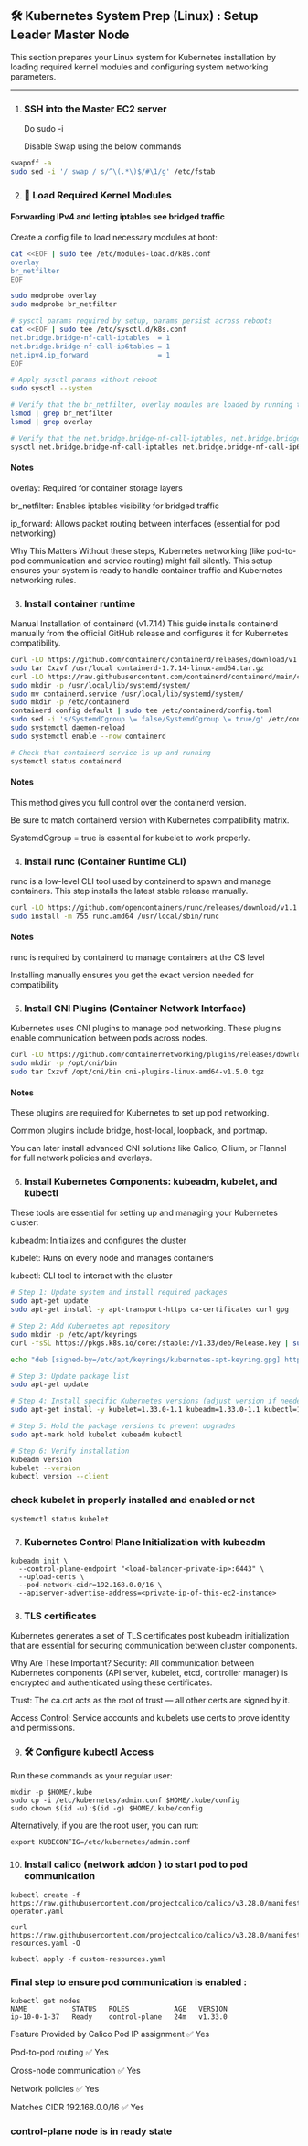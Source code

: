 ## 🛠️ Kubernetes System Prep (Linux) : Setup Leader Master Node

This section prepares your Linux system for Kubernetes installation by loading required kernel modules and configuring system networking parameters.

---
1. ###  SSH into the Master EC2 server
   Do sudo -i 

   Disable Swap using the below commands

  ```bash
  swapoff -a
  sudo sed -i '/ swap / s/^\(.*\)$/#\1/g' /etc/fstab
   ```

2. ### 🔧 Load Required Kernel Modules

  #### Forwarding IPv4 and letting iptables see bridged traffic
Create a config file to load necessary modules at boot:

```bash
cat <<EOF | sudo tee /etc/modules-load.d/k8s.conf
overlay
br_netfilter
EOF

sudo modprobe overlay
sudo modprobe br_netfilter

# sysctl params required by setup, params persist across reboots
cat <<EOF | sudo tee /etc/sysctl.d/k8s.conf
net.bridge.bridge-nf-call-iptables  = 1
net.bridge.bridge-nf-call-ip6tables = 1
net.ipv4.ip_forward                 = 1
EOF

# Apply sysctl params without reboot
sudo sysctl --system

# Verify that the br_netfilter, overlay modules are loaded by running the following commands:
lsmod | grep br_netfilter
lsmod | grep overlay

# Verify that the net.bridge.bridge-nf-call-iptables, net.bridge.bridge-nf-call-ip6tables, and net.ipv4.ip_forward system variables are set to 1 in your sysctl config by running the following command:
sysctl net.bridge.bridge-nf-call-iptables net.bridge.bridge-nf-call-ip6tables net.ipv4.ip_forward

```
#### Notes
overlay: Required for container storage layers

br_netfilter: Enables iptables visibility for bridged traffic

ip_forward: Allows packet routing between interfaces (essential for pod networking)

Why This Matters
Without these steps, Kubernetes networking (like pod-to-pod communication and service routing) might fail silently. This setup ensures your system is ready to handle container traffic and Kubernetes networking rules.

3. ### Install container runtime
Manual Installation of containerd (v1.7.14)
This guide installs containerd manually from the official GitHub release and configures it for Kubernetes compatibility.

```bash
curl -LO https://github.com/containerd/containerd/releases/download/v1.7.14/containerd-1.7.14-linux-amd64.tar.gz
sudo tar Cxzvf /usr/local containerd-1.7.14-linux-amd64.tar.gz
curl -LO https://raw.githubusercontent.com/containerd/containerd/main/containerd.service
sudo mkdir -p /usr/local/lib/systemd/system/
sudo mv containerd.service /usr/local/lib/systemd/system/
sudo mkdir -p /etc/containerd
containerd config default | sudo tee /etc/containerd/config.toml
sudo sed -i 's/SystemdCgroup \= false/SystemdCgroup \= true/g' /etc/containerd/config.toml
sudo systemctl daemon-reload
sudo systemctl enable --now containerd

# Check that containerd service is up and running
systemctl status containerd
```
#### Notes
This method gives you full control over the containerd version.

Be sure to match containerd version with Kubernetes compatibility matrix.

SystemdCgroup = true is essential for kubelet to work properly.

4. ### Install runc (Container Runtime CLI)
runc is a low-level CLI tool used by containerd to spawn and manage containers. This step installs the latest stable release manually.

```bash
curl -LO https://github.com/opencontainers/runc/releases/download/v1.1.12/runc.amd64
sudo install -m 755 runc.amd64 /usr/local/sbin/runc
```
#### Notes
runc is required by containerd to manage containers at the OS level

Installing manually ensures you get the exact version needed for compatibility

5. ### Install CNI Plugins (Container Network Interface)
Kubernetes uses CNI plugins to manage pod networking. These plugins enable communication between pods across nodes.

```bash
curl -LO https://github.com/containernetworking/plugins/releases/download/v1.5.0/cni-plugins-linux-amd64-v1.5.0.tgz
sudo mkdir -p /opt/cni/bin
sudo tar Cxzvf /opt/cni/bin cni-plugins-linux-amd64-v1.5.0.tgz
```
#### Notes
These plugins are required for Kubernetes to set up pod networking.

Common plugins include bridge, host-local, loopback, and portmap.

You can later install advanced CNI solutions like Calico, Cilium, or Flannel for full network policies and overlays.

6. ### Install Kubernetes Components: kubeadm, kubelet, and kubectl
These tools are essential for setting up and managing your Kubernetes cluster:

kubeadm: Initializes and configures the cluster

kubelet: Runs on every node and manages containers

kubectl: CLI tool to interact with the cluster

```bash
# Step 1: Update system and install required packages
sudo apt-get update
sudo apt-get install -y apt-transport-https ca-certificates curl gpg

# Step 2: Add Kubernetes apt repository
sudo mkdir -p /etc/apt/keyrings
curl -fsSL https://pkgs.k8s.io/core:/stable:/v1.33/deb/Release.key | sudo gpg --dearmor -o /etc/apt/keyrings/kubernetes-apt-keyring.gpg

echo "deb [signed-by=/etc/apt/keyrings/kubernetes-apt-keyring.gpg] https://pkgs.k8s.io/core:/stable:/v1.33/deb/ /" | sudo tee /etc/apt/sources.list.d/kubernetes.list

# Step 3: Update package list
sudo apt-get update

# Step 4: Install specific Kubernetes versions (adjust version if needed)
sudo apt-get install -y kubelet=1.33.0-1.1 kubeadm=1.33.0-1.1 kubectl=1.33.0-1.1 --allow-downgrades --allow-change-held-packages

# Step 5: Hold the package versions to prevent upgrades
sudo apt-mark hold kubelet kubeadm kubectl

# Step 6: Verify installation
kubeadm version
kubelet --version
kubectl version --client
```
### check kubelet in properly installed and enabled or not

```
systemctl status kubelet
```
7. ### Kubernetes Control Plane Initialization with kubeadm
```
kubeadm init \
  --control-plane-endpoint "<load-balancer-private-ip>:6443" \
  --upload-certs \
  --pod-network-cidr=192.168.0.0/16 \
  --apiserver-advertise-address=<private-ip-of-this-ec2-instance>
```

8. ### TLS certificates 
Kubernetes generates a set of TLS certificates post kubeadm initialization that are essential for securing communication between cluster components. 

Why Are These Important?
Security: All communication between Kubernetes components (API server, kubelet, etcd, controller manager) is encrypted and authenticated using these certificates.

Trust: The ca.crt acts as the root of trust — all other certs are signed by it.

Access Control: Service accounts and kubelets use certs to prove identity and permissions.

9. ### 🛠️ Configure kubectl Access
Run these commands as your regular user:
```
mkdir -p $HOME/.kube
sudo cp -i /etc/kubernetes/admin.conf $HOME/.kube/config
sudo chown $(id -u):$(id -g) $HOME/.kube/config
```

Alternatively, if you are the root user, you can run:

```
export KUBECONFIG=/etc/kubernetes/admin.conf
```

10. ### Install calico (network addon ) to start pod to pod communication
```
kubectl create -f https://raw.githubusercontent.com/projectcalico/calico/v3.28.0/manifests/tigera-operator.yaml

curl https://raw.githubusercontent.com/projectcalico/calico/v3.28.0/manifests/custom-resources.yaml -O

kubectl apply -f custom-resources.yaml
```

### Final step to ensure pod communication is enabled : 
```
kubectl get nodes
NAME           STATUS   ROLES           AGE   VERSION
ip-10-0-1-37   Ready    control-plane   24m   v1.33.0
```


Feature	Provided by Calico
Pod IP assignment	✅ Yes

Pod-to-pod routing	✅ Yes

Cross-node communication	✅ Yes

Network policies	✅ Yes

Matches CIDR 192.168.0.0/16	✅ Yes


### control-plane node is in ready state






